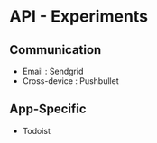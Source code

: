 # API - Experiments

## Communication
- Email : Sendgrid 
- Cross-device : Pushbullet

## App-Specific
- Todoist
